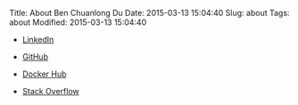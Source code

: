 Title: About Ben Chuanlong Du
Date: 2015-03-13 15:04:40
Slug: about
Tags: about
Modified: 2015-03-13 15:04:40

- [LinkedIn](https://www.linkedin.com/in/ben-chuanlong-du-1239b221/)

- [GitHub](https://github.com/legendu-net) 

- [Docker Hub](https://hub.docker.com/u/dclong)

- [Stack Overflow](https://stackoverflow.com/users/7808204/benjamin-du)
